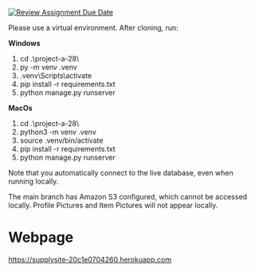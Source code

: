 [![Review Assignment Due Date](https://classroom.github.com/assets/deadline-readme-button-22041afd0340ce965d47ae6ef1cefeee28c7c493a6346c4f15d667ab976d596c.svg)](https://classroom.github.com/a/hLqvXyMi)

Please use a virtual environment. After cloning, run:

**Windows**
1. cd .\project-a-28\
2. py -m venv .venv
3. .venv\Scripts\activate
4. pip install -r requirements.txt
5. python manage.py runserver

**MacOs**
1. cd .\project-a-28\
2. python3 -m venv .venv
3. source .venv/bin/activate
4. pip install -r requirements.txt
5. python manage.py runserver

Note that you automatically connect to the live database, even when running locally.

The main branch has Amazon S3 configured, which cannot be accessed locally. Profile Pictures and Item Pictures will not appear locally.

# Webpage
https://supplysite-20c1e0704260.herokuapp.com

